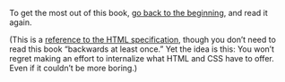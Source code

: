 To get the most out of this book, [go back to the beginning](#toc-html), and read it again.

(This is a [reference to the HTML specification](https://html.spec.whatwg.org/multipage/introduction.html#how-to-read-this-specification), though you don’t need to read this book “backwards at least once.” Yet the idea is this: You won’t regret making an effort to internalize what HTML and CSS have to offer. Even if it couldn’t be more boring.)